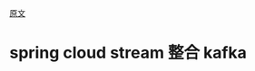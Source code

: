 [原文](https://www.jdon.com/springcloud/spring-cloud-streams-kafka-demo.html)

# spring cloud stream 整合 kafka